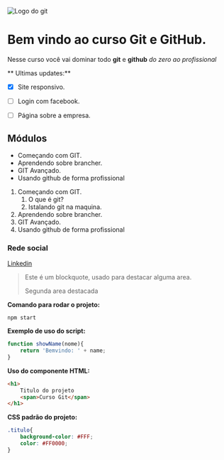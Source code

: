 ![Logo do git](https://sujeitoprogramador.com/wp-content/uploads/2021/04/gitimage.png)

# Bem vindo ao curso Git e GitHub.

Nesse curso você vai dominar todo **git** e **github** _do zero ao profissional_

** Ultimas updates:**
- [X] Site responsivo.
- [ ] Login com facebook.
- [ ] Página sobre a empresa.


## Módulos
* Começando com GIT.
* Aprendendo sobre brancher.
* GIT Avançado.
* Usando github de forma profissional

1. Começando com GIT.
    1. O que é git?
    2. Istalando git na maquina.
2. Aprendendo sobre brancher.
3. GIT Avançado.
4. Usando github de forma profissional


### Rede social

[Linkedin](https://www.linkedin.com/in/wevertoncosta/)

>Este é um blockquote, usado para destacar alguma area.
>
> Segunda area destacada


**Comando para rodar o projeto:**

```
npm start
```

**Exemplo de uso do script:**
```js
function showName(nome){
    return 'Bemvindo: ' + name;
}
```

**Uso do componente HTML:**
```html
<h1>
    Titulo do projeto
    <span>Curso Git</span>
</h1>
```

**CSS padrão do projeto:**
```css
.titulo{
    background-color: #FFF;
    color: #FF0000;
}
```

